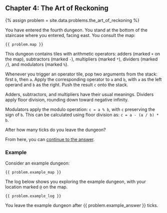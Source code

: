 ## Chapter 4: The Art of Reckoning

{% assign problem = site.data.problems.the_art_of_reckoning %}

You have entered the fourth dungeon. You stand at the bottom of the staircase where you entered, facing east. You consult the map:

```
{{ problem.map }}
```

This dungeon contains tiles with arithmetic operators: adders (marked `+` on the map), subtractors (marked `-`), multipliers (marked `*`), dividers (marked `/`), and modulators (marked `%`).

Whenever you trigger an operator tile, pop two arguments from the stack: first `b`, then `a`. Apply the corresponding operator to `a` and `b`, with `a` as the left operand and `b` as the right. Push the result `c` onto the stack.

Adders, subtractors, and multipliers have their usual meanings. Dividers apply floor division, rounding down toward negative infinity.

Modulators apply the modulo operation: `c = a % b`, with `c` preserving the sign of `b`. This can be calculated using floor division as: `c = a - (a / b) * b`.

After how many ticks do you leave the dungeon?

From here, you can [continue to the answer](../../answers/chapters/04/the-art-of-reckoning.md).


### Example

Consider an example dungeon:

```
{{ problem.example_map }}
```

The log below shows you exploring the example dungeon, with your location marked `@` on the map.

```
{{ problem.example_log }}
```

You leave the example dungeon after {{ problem.example_answer }} ticks.
